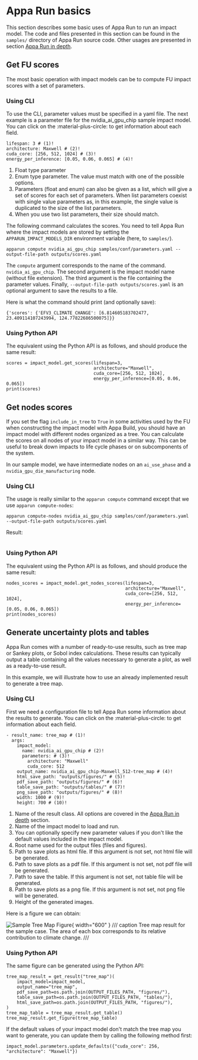 # Appa Run basics

This section describes some basic uses of Appa Run to run an impact model.
The code and files presented in this section can be found in the `samples/` directory of Appa Run source code.
Other usages are presented in section [Appa Run in depth](..%2Fin_depth%2Fappa_run_in_depth.md).

## Get FU scores

The most basic operation with impact models can be to compute FU impact scores with a set of parameters.
### Using CLI

To use the CLI, parameter values must be specified in a yaml file.
The next example is a parameter file for the nvidia_ai_gpu_chip sample impact model.
You can click on the :material-plus-circle: to get information about each field.

``` { .yaml linenums="1" title="samples/conf/parameters.yaml" }
lifespan: 3 # (1)!
architecture: Maxwell # (2)!
cuda_core: [256, 512, 1024] # (3)!
energy_per_inference: [0.05, 0.06, 0.065] # (4)!
```

1. Float type parameter
2. Enum type parameter. The value must match with one of the possible options.
3. Parameters (float and enum) can also be given as a list, which will give a set of scores for each set of parameters. When list parameters coexist with single value parameters as, in this example, the single value is duplicated to the size of the list parameters. 
4. When you use two list parameters, their size should match.

The following command calculates the scores. You need to tell Appa Run where the impact models are stored by setting the `APPARUN_IMPACT_MODELS_DIR` environment variable (here, to `samples/`).

```apparun compute nvidia_ai_gpu_chip samples/conf/parameters.yaml --output-file-path outputs/scores.yaml```

The `compute` argument corresponds to the name of the command. `nvidia_ai_gpu_chip`.
The second argument is the impact model name (without file extension).
The third argument is the file containing the parameter values.
Finally, `--output-file-path outputs/scores.yaml` is an optional argument to save the results to a file.

Here is what the command should print (and optionally save):

```{'scores': {'EFV3_CLIMATE_CHANGE': [6.814605183702477, 23.409114107243994, 124.77822686500075]}}```

### Using Python API

The equivalent using the Python API is as follows, and should produce the same result:

``` { .python linenums="1" title="samples/conf/parameters.yaml" }
scores = impact_model.get_scores(lifespan=3,
                                 architecture="Maxwell",
                                 cuda_core=[256, 512, 1024],
                                 energy_per_inference=[0.05, 0.06, 0.065])
print(scores)
```

## Get nodes scores

If you set the flag `include_in_tree` to `True` in some activities used by the FU when constructing the impact model with Appa Build, you should have an impact model with different nodes organized as a tree.
You can calculate the scores on all nodes of your impact model in a similar way. This can be useful to break down impacts to life cycle phases or on subcomponents of the system.

In our sample model, we have intermediate nodes on an `ai_use_phase` and a `nvidia_gpu_die_manufacturing` node.

### Using CLI

The usage is really similar to the `apparun compute` command except that we use `apparun compute-nodes`: 

```apparun compute-nodes nvidia_ai_gpu_chip samples/conf/parameters.yaml --output-file-path outputs/scores.yaml```

Result: 
```[NodeScores(name='ai_use_phase', parent='nvidia_ai_gpu_chip', properties=NodeProperties(properties={}), lcia_scores=LCIAScores(scores={'EFV3_CLIMATE_CHANGE': [1.420092, 1.7041104000000002, 1.8461196000000002]})), NodeScores(name='nvidia_gpu_chip_manufacturing', parent='nvidia_ai_gpu_chip', properties=NodeProperties(properties={}), lcia_scores=LCIAScores(scores={'EFV3_CLIMATE_CHANGE': [6.742999152294716, 23.323186869554682, 124.68513902417065]})), NodeScores(name='nvidia_ai_gpu_chip', parent='', properties=NodeProperties(properties={}), lcia_scores=LCIAScores(scores={'EFV3_CLIMATE_CHANGE': [8.163091152294715, 25.027297269554683, 126.53125862417065]}))]
```


### Using Python API

The equivalent using the Python API is as follows, and should produce the same result:

``` { .python linenums="1" title="samples/conf/parameters.yaml" }
nodes_scores = impact_model.get_nodes_scores(lifespan=3,
                                             architecture="Maxwell",
                                             cuda_core=[256, 512, 1024],
                                             energy_per_inference=[0.05, 0.06, 0.065])
print(nodes_scores)
```

## Generate uncertainty plots and tables

Appa Run comes with a number of ready-to-use results, such as tree map or Sankey plots, or Sobol index calculations.
These results can typically output a table containing all the values necessary to generate a plot, as well as a ready-to-use result.

In this example, we will illustrate how to use an already implemented result to generate a tree map.

### Using CLI

First we need a configuration file to tell Appa Run some information about the results to generate.
You can click on the :material-plus-circle: to get information about each field.

``` { .yaml linenums="1" title="samples/conf/all_results.yaml" }
- result_name: tree_map # (1)!
  args:
    impact_model:
      name: nvidia_ai_gpu_chip # (2)!
      parameters: # (3)!
        architecture: "Maxwell"
        cuda_core: 512
    output_name: nvidia_ai_gpu_chip-Maxwell_512-tree_map # (4)!
    html_save_path: "outputs/figures/" # (5)!
    pdf_save_path: "outputs/figures/" # (6)!
    table_save_path: "outputs/tables/" # (7)!
    png_save_path: "outputs/figures/" # (8)!
    width: 1000 # (9)!
    height: 700 # (10)!
```

1. Name of the result class. All options are covered in the [Appa Run in depth](..%2Fin_depth%2Fappa_run_in_depth.md) section.
2. Name of the impact model to load and run.
3. You can optionally specify new parameter values if you don't like the default values included in the impact model.
4. Root name used for the output files (files and figures).
5. Path to save plots as html file. If this argument is not set, not html file will be generated.
6. Path to save plots as a pdf file. If this argument is not set, not pdf file will be generated.
7. Path to save the table. If this argument is not set, not table file will be generated.
8. Path to save plots as a png file. If this argument is not set, not png file will be generated.
10. Height of the generated images.

Here is a figure we can obtain:

![Sample Tree Map Figure](../assets/basics/tree_map-EFV3_CLIMATE_CHANGE.svg){ width="600" }
/// caption
Tree map result for the sample case. The area of each box corresponds to its relative contribution to climate change. 
///


### Using Python API

The same figure can be generated using the Python API:

``` { .python linenums="1" title="samples/conf/parameters.yaml" }
tree_map_result = get_result("tree_map")(
    impact_model=impact_model,
    output_name="tree_map",
    pdf_save_path=os.path.join(OUTPUT_FILES_PATH, "figures/"),
    table_save_path=os.path.join(OUTPUT_FILES_PATH, "tables/"),
    html_save_path=os.path.join(OUTPUT_FILES_PATH, "figures/"),
)
tree_map_table = tree_map_result.get_table()
tree_map_result.get_figure(tree_map_table)
```

If the default values of your impact model don't match the tree map you want to generate, you can update them by calling the following method first:

```impact_model.parameters.update_defaults({"cuda_core": 256, "architecture": "Maxwell"})```
